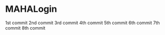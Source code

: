 # MAHALogin
1st  commit
2nd  commit
3rd commit
4th commit
5th commit
6th commit
7th commit
8th commit
